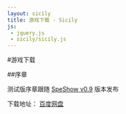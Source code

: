 ```yaml
---
layout: sicily
title: 游戏下载 - Sicily
js:
 - jquery.js
 - sicily/sicily.js
---
```


#游戏下载

##序章

测试版序章跟随 [SpeShow v0.9](../spengine/download.html#speshow_v_0.9) 版本发布

下载地址： [百度网盘](http://pan.baidu.com/share/link?shareid=1092148053&uk=872546290)

